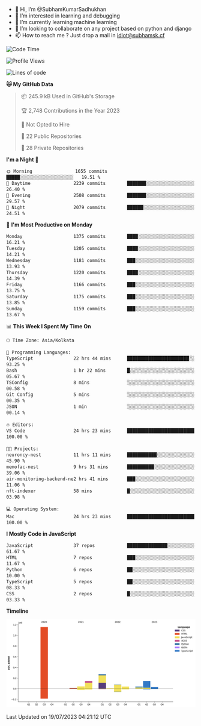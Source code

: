- 👋 Hi, I’m @SubhamKumarSadhukhan
- 👀 I’m interested in learning and debugging
- 🌱 I’m currently learning machine learning
- 💞️ I’m looking to collaborate on any project based on python and django
- 📫 How to reach me ?
      Just drop a mail in idiot@subhamsk.cf

<!---
SubhamKumarSadhukhan/SubhamKumarSadhukhan is a ✨ special ✨ repository because its `README.md` (this file) appears on your GitHub profile.
You can click the Preview link to take a look at your changes.
--->


<!--START_SECTION:waka-->
![Code Time](http://img.shields.io/badge/Code%20Time-1%2C343%20hrs%2056%20mins-blue)

![Profile Views](http://img.shields.io/badge/Profile%20Views-0-blue)

![Lines of code](https://img.shields.io/badge/From%20Hello%20World%20I%27ve%20Written-2.0%20million%20lines%20of%20code-blue)

**🐱 My GitHub Data** 

> 📦 245.9 kB Used in GitHub's Storage 
 > 
> 🏆 2,748 Contributions in the Year 2023
 > 
> 🚫 Not Opted to Hire
 > 
> 📜 22 Public Repositories 
 > 
> 🔑 28 Private Repositories 
 > 
**I'm a Night 🦉** 

```text
🌞 Morning                1655 commits        █████░░░░░░░░░░░░░░░░░░░░   19.51 % 
🌆 Daytime                2239 commits        ███████░░░░░░░░░░░░░░░░░░   26.40 % 
🌃 Evening                2508 commits        ███████░░░░░░░░░░░░░░░░░░   29.57 % 
🌙 Night                  2079 commits        ██████░░░░░░░░░░░░░░░░░░░   24.51 % 
```
📅 **I'm Most Productive on Monday** 

```text
Monday                   1375 commits        ████░░░░░░░░░░░░░░░░░░░░░   16.21 % 
Tuesday                  1205 commits        ████░░░░░░░░░░░░░░░░░░░░░   14.21 % 
Wednesday                1181 commits        ███░░░░░░░░░░░░░░░░░░░░░░   13.93 % 
Thursday                 1220 commits        ████░░░░░░░░░░░░░░░░░░░░░   14.39 % 
Friday                   1166 commits        ███░░░░░░░░░░░░░░░░░░░░░░   13.75 % 
Saturday                 1175 commits        ███░░░░░░░░░░░░░░░░░░░░░░   13.85 % 
Sunday                   1159 commits        ███░░░░░░░░░░░░░░░░░░░░░░   13.67 % 
```


📊 **This Week I Spent My Time On** 

```text
🕑︎ Time Zone: Asia/Kolkata

💬 Programming Languages: 
TypeScript               22 hrs 44 mins      ███████████████████████░░   93.25 % 
Bash                     1 hr 22 mins        █░░░░░░░░░░░░░░░░░░░░░░░░   05.67 % 
TSConfig                 8 mins              ░░░░░░░░░░░░░░░░░░░░░░░░░   00.58 % 
Git Config               5 mins              ░░░░░░░░░░░░░░░░░░░░░░░░░   00.35 % 
JSON                     1 min               ░░░░░░░░░░░░░░░░░░░░░░░░░   00.14 % 

🔥 Editors: 
VS Code                  24 hrs 23 mins      █████████████████████████   100.00 % 

🐱‍💻 Projects: 
neuroncy-nest            11 hrs 11 mins      ███████████░░░░░░░░░░░░░░   45.90 % 
memofac-nest             9 hrs 31 mins       ██████████░░░░░░░░░░░░░░░   39.06 % 
air-monitoring-backend-ne2 hrs 41 mins       ███░░░░░░░░░░░░░░░░░░░░░░   11.06 % 
nft-indexer              58 mins             █░░░░░░░░░░░░░░░░░░░░░░░░   03.98 % 

💻 Operating System: 
Mac                      24 hrs 23 mins      █████████████████████████   100.00 % 
```

**I Mostly Code in JavaScript** 

```text
JavaScript               37 repos            ███████████████░░░░░░░░░░   61.67 % 
HTML                     7 repos             ███░░░░░░░░░░░░░░░░░░░░░░   11.67 % 
Python                   6 repos             ██░░░░░░░░░░░░░░░░░░░░░░░   10.00 % 
TypeScript               5 repos             ██░░░░░░░░░░░░░░░░░░░░░░░   08.33 % 
CSS                      2 repos             █░░░░░░░░░░░░░░░░░░░░░░░░   03.33 % 
```



**Timeline**

![Lines of Code chart](https://raw.githubusercontent.com/SubhamKumarSadhukhan/SubhamKumarSadhukhan/main/assets/bar_graph.png)


 Last Updated on 19/07/2023 04:21:12 UTC
<!--END_SECTION:waka-->
